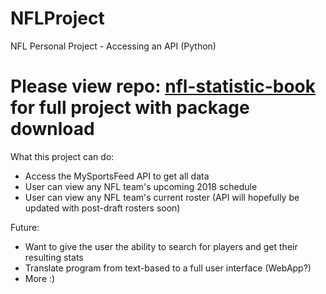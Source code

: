 # NFLProject
NFL Personal Project - Accessing an API (Python) 


# Please view repo: [nfl-statistic-book](https://github.com/kalebswartz7/nfl-statistic-book) for full project with package download 





What this project can do: 
- Access the MySportsFeed API to get all data 
- User can view any NFL team's upcoming 2018 schedule 
- User can view any NFL team's current roster (API will hopefully be updated with post-draft rosters soon) 

Future: 
- Want to give the user the ability to search for players and get their resulting stats 
- Translate program from text-based to a full user interface (WebApp?)
- More :)
